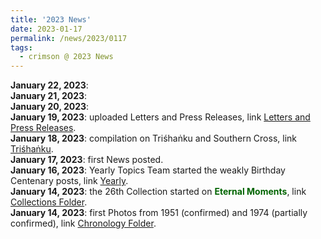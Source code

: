 ```yaml
---
title: '2023 News'
date: 2023-01-17
permalink: /news/2023/0117
tags:
  - crimson @ 2023 News
---
```


<p>
<b> January 22, 2023</b>: <br>
<b> January 21, 2023</b>: <br>
<b> January 20, 2023</b>: <br>
<b> January 19, 2023</b>: uploaded Letters and Press Releases, link <a href="https://seven-teams.github.io/archives/2023/0119"> Letters and Press Releases</a>.<br>
<b> January 18, 2023</b>: compilation on Triśhaṅku and Southern Cross, link <a href="https://seven-teams.github.io/compilation/2023/0118"> Triśhaṅku</a>.<br>
<b> January 17, 2023</b>: first News posted.<br>
<b> January 16, 2023</b>: Yearly Topics Team started the weakly Birthday Centenary posts, link <a href="https://seven-teams.github.io/yearly/"> Yearly</a>.<br>
<b> January 14, 2023</b>: the 26th Collection started on <font color="DarkGreen"><b>Eternal Moments</b></font>, link <a href="https://eternalmoments.smugmug.com/Collections"> Collections Folder</a>.<br>
<b> January 14, 2023</b>: first Photos from 1951 (confirmed) and 1974 (partially confirmed), link <a href="https://eternalmoments.smugmug.com/Chronology"> Chronology Folder</a>.<br>
</p>
